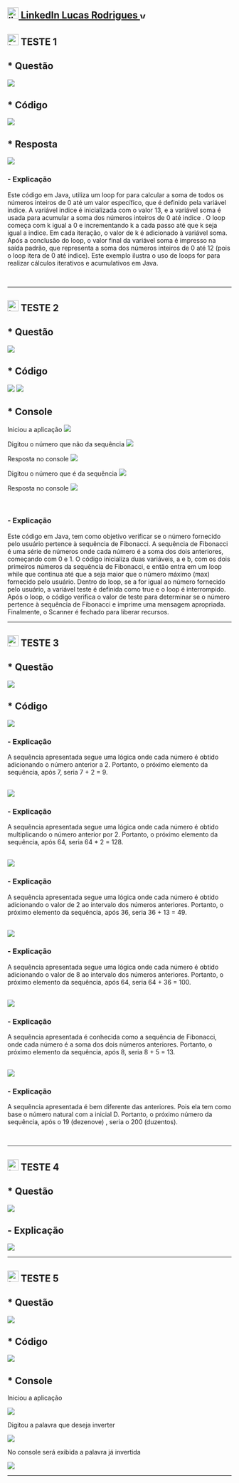 <a href ="https://www.linkedin.com/in/olucasgon"> <img width="25" height="25" src="https://img.icons8.com/color/48/linkedin.png" alt="linkedin"/> LinkedIn Lucas Rodrigues <img width="17" height="17" src="https://img.icons8.com/color/48/verified-badge.png" alt="verified-badge"/></a>
---
<img width="25" height="25" src="https://img.icons8.com/fluency/48/test--v1.png" alt="test--v1"/> TESTE 1
--
<h2>* Questão</h2>
<img src="https://github.com/olucasgon/Est-gioRibeir-oPreto-2024/blob/main/prints-para-o-readme-explica%C3%A7%C3%B5es/Teste1/PrintQuest1.png?raw=true">
</br>

<h2>* Código</h2>
<img src="https://github.com/olucasgon/Est-gioRibeir-oPreto-2024/blob/main/prints-para-o-readme-explica%C3%A7%C3%B5es/Teste1/PrintCode1.png?raw=true">
</br>

<h2>* Resposta</h2>
<img src="https://github.com/olucasgon/Est-gioRibeir-oPreto-2024/blob/main/prints-para-o-readme-explica%C3%A7%C3%B5es/Teste1/PrintConsole1.png?raw=true">
<h3>- Explicação</h3>
<p>Este código em Java, utiliza um loop for para calcular a soma de todos os números inteiros de 0 até um valor específico, que é definido pela variável indice. A variável indice é inicializada com o valor 13, e a variável soma é usada para acumular a soma dos números inteiros de 0 até indice . O loop começa com k igual a 0 e incrementando k a cada passo até que k seja igual a indice. Em cada iteração, o valor de k é adicionado à variável soma. Após a conclusão do loop, o valor final da variável soma é impresso na saída padrão, que representa a soma dos números inteiros de 0 até 12 (pois o loop itera de 0 até indice). Este exemplo ilustra o uso de loops for para realizar cálculos iterativos e acumulativos em Java.</p>
</br>

---
<img width="25" height="25" src="https://img.icons8.com/fluency/48/test--v1.png" alt="test--v1"/> TESTE 2
--
<h2>* Questão</h2>
<img src="https://github.com/olucasgon/Est-gioRibeir-oPreto-2024/blob/main/prints-para-o-readme-explica%C3%A7%C3%B5es/Teste2/PrintQuest2.png?raw=true">
</br>

<h2>* Código</h2>
<img src="https://github.com/olucasgon/Est-gioRibeir-oPreto-2024/blob/main/prints-para-o-readme-explica%C3%A7%C3%B5es/Teste2/PrintCode2.1.png?raw=true">
<img src="https://github.com/olucasgon/Est-gioRibeir-oPreto-2024/blob/main/prints-para-o-readme-explica%C3%A7%C3%B5es/Teste2/PrintCode2.2.png?raw=true">
</br>

<h2>* Console</h2>
<p>Iniciou a aplicação <img src="https://github.com/olucasgon/Est-gioRibeir-oPreto-2024/blob/main/prints-para-o-readme-explica%C3%A7%C3%B5es/Teste2/PrintConsole2.1.png?raw=true"> </p>
<p>Digitou o número que não da sequência <img src="https://github.com/olucasgon/Est-gioRibeir-oPreto-2024/blob/main/prints-para-o-readme-explica%C3%A7%C3%B5es/Teste2/PrintConsole2.2.png?raw=true"> </p>
<p>Resposta no console <img src="https://github.com/olucasgon/Est-gioRibeir-oPreto-2024/blob/main/prints-para-o-readme-explica%C3%A7%C3%B5es/Teste2/PrintConsole2.3.png?raw=true"> </p>
<p>Digitou o número que é da sequência <img src="https://github.com/olucasgon/Est-gioRibeir-oPreto-2024/blob/main/prints-para-o-readme-explica%C3%A7%C3%B5es/Teste2/PrintConsole2.4.png?raw=true"> </p>
<p>Resposta no console <img src="https://github.com/olucasgon/Est-gioRibeir-oPreto-2024/blob/main/prints-para-o-readme-explica%C3%A7%C3%B5es/Teste2/PrintConsole2.5.png?raw=true"> </p>
</br>

<h3>- Explicação</h3>
<p>Este código em Java, tem como objetivo verificar se o número fornecido pelo usuário pertence à sequência de Fibonacci. A sequência de Fibonacci é uma série de números onde cada número é a soma dos dois anteriores, começando com 0 e 1. O código inicializa duas variáveis, a e b, com os dois primeiros números da sequência de Fibonacci, e então entra em um loop while que continua até que a seja maior que o número máximo (max) fornecido pelo usuário. Dentro do loop, se a for igual ao número fornecido pelo usuário, a variável teste é definida como true e o loop é interrompido. Após o loop, o código verifica o valor de teste para determinar se o número pertence à sequência de Fibonacci e imprime uma mensagem apropriada. Finalmente, o Scanner é fechado para liberar recursos.</p>

---
<img width="25" height="25" src="https://img.icons8.com/fluency/48/test--v1.png" alt="test--v1"/> TESTE 3
--
<h2>* Questão</h2>
<img src="https://github.com/olucasgon/Est-gioRibeir-oPreto-2024/blob/main/prints-para-o-readme-explica%C3%A7%C3%B5es/Teste3/PrintQuest3.png?raw=true">

<h2>* Código</h2>
<img src = "https://github.com/olucasgon/Est-gioRibeir-oPreto-2024/blob/main/prints-para-o-readme-explica%C3%A7%C3%B5es/Teste3/PrintCodeA.png?raw=true">
<h3>- Explicação</h3>
<p>A sequência apresentada segue uma lógica onde cada número é obtido adicionando o número anterior a 2. Portanto, o próximo elemento da sequência, após 7, seria 7 + 2 = 9. </p>
</br>
<img src = "https://github.com/olucasgon/Est-gioRibeir-oPreto-2024/blob/main/prints-para-o-readme-explica%C3%A7%C3%B5es/Teste3/PrintCodeB.png?raw=true">
<h3>- Explicação</h3>
<p>A sequência apresentada segue uma lógica onde cada número é obtido multiplicando o número anterior por 2. Portanto, o próximo elemento da sequência, após 64, seria 64 * 2 = 128.</p>
</br>
<img src = "https://github.com/olucasgon/Est-gioRibeir-oPreto-2024/blob/main/prints-para-o-readme-explica%C3%A7%C3%B5es/Teste3/PrintCodeC.png?raw=true">
<h3>- Explicação</h3>
<p>A sequência apresentada segue uma lógica onde cada número é obtido adicionando o valor de 2 ao intervalo dos números anteriores. Portanto, o próximo elemento da sequência, após 36, seria 36 + 13 = 49.</p>
</br>
<img src = "https://github.com/olucasgon/Est-gioRibeir-oPreto-2024/blob/main/prints-para-o-readme-explica%C3%A7%C3%B5es/Teste3/PrintCodeD.png?raw=true">
<h3>- Explicação</h3>
<p>A sequência apresentada segue uma lógica onde cada número é obtido adicionando o valor de 8 ao intervalo dos números anteriores. Portanto, o próximo elemento da sequência, após 64, seria 64 + 36 = 100.</p>
</br>
<img src = "https://github.com/olucasgon/Est-gioRibeir-oPreto-2024/blob/main/prints-para-o-readme-explica%C3%A7%C3%B5es/Teste3/PrintCodeE.png?raw=true">
<h3>- Explicação</h3>
<p>A sequência apresentada é conhecida como a sequência de Fibonacci, onde cada número é a soma dos dois números anteriores. Portanto, o próximo elemento da sequência, após 8, seria 8 + 5 = 13.</p>
</br>
<img src = "https://github.com/olucasgon/Est-gioRibeir-oPreto-2024/blob/main/prints-para-o-readme-explica%C3%A7%C3%B5es/Teste3/PrintCodeF.png?raw=true">
<h3>- Explicação</h3>
<p>A sequência apresentada é bem diferente das anteriores. Pois ela tem como base o número natural com a inicial D. Portanto, o próximo número da sequência, após o 19 (dezenove) , seria o 200 (duzentos).</p>
</br>

---
<img width="25" height="25" src="https://img.icons8.com/fluency/48/test--v1.png" alt="test--v1"/> TESTE 4
--
<h2>* Questão</h2>
<img src ="https://github.com/olucasgon/Est-gioRibeir-oPreto-2024/blob/main/prints-para-o-readme-explica%C3%A7%C3%B5es/Teste4/PrintQuest4.png?raw=true">

<h2>- Explicação</h2>
<img src= "https://github.com/olucasgon/Est-gioRibeir-oPreto-2024/blob/main/prints-para-o-readme-explica%C3%A7%C3%B5es/Teste4/PrintCode4.png?raw=true">
</br>

---
<img width="25" height="25" src="https://img.icons8.com/fluency/48/test--v1.png" alt="test--v1"/> TESTE 5
--
<h2>* Questão</h2>
<img src = "https://github.com/olucasgon/Est-gioRibeir-oPreto-2024/blob/main/prints-para-o-readme-explica%C3%A7%C3%B5es/Teste5/PrintQuest5.png?raw=true">

<h2>* Código</h2>
<img src="https://github.com/olucasgon/Est-gioRibeir-oPreto-2024/blob/main/prints-para-o-readme-explica%C3%A7%C3%B5es/Teste5/PrintCode5.png?raw=true">

<h2>* Console</h2>
<p>Iniciou a aplicação </p>
<img src = "https://github.com/olucasgon/Est-gioRibeir-oPreto-2024/blob/main/prints-para-o-readme-explica%C3%A7%C3%B5es/Teste5/PrintConsole5.1.png?raw=true">
<p>Digitou a palavra que deseja inverter </p>
<img src = "https://github.com/olucasgon/Est-gioRibeir-oPreto-2024/blob/main/prints-para-o-readme-explica%C3%A7%C3%B5es/Teste5/PrintConsole5.2.png?raw=true">
<p>No console será exibida a palavra já invertida </p>
<img src = "https://github.com/olucasgon/Est-gioRibeir-oPreto-2024/blob/main/prints-para-o-readme-explica%C3%A7%C3%B5es/Teste5/PrintConsole5.3.png?raw=true">


---
